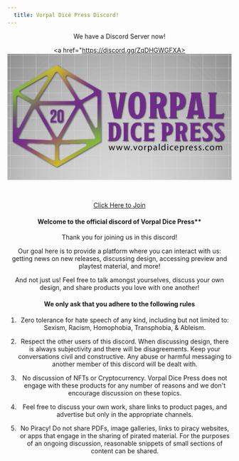 ```yaml
---
  title: Vorpal Dice Press Discord!
---
```


<style>
main a {
	color:	#4f115f;
	text-decoration:	none;
	font-style:	italic;
	font-weight:	bold;
}
main .feature {
	text-indent: 15px;
}
main .hanging {
	text-indent: -15px;
	margin-left: 15px;
}
main table {
	border-spacing:	5px;
}
main h2 {
	margin-bottom:	2px;
}
main h3 {
	margin-bottom:	2px;
}
main h4 {
	margin-bottom:	2px;
}
main .spelllist {
	margin-left:	15px;
}
main .editor {
	width: 75%;
	margin-left:	15px;
	margin-right:	15px;
	padding-left:	10px;
	padding-right:	10px;
	padding-top:	1px;
	padding-bottom:	5px;
	background-color:	rgba(128, 187, 59, 0.25);
}
</style>

<center>

We have a Discord Server now!

<a href="https://discord.gg/ZqDHGWGFXA><img src="img/VDP_final-5.png" /></a>

<br />

<a href="https://discord.gg/ZqDHGWGFXA">Click Here to Join</a>

#### Welcome to the official discord of Vorpal Dice Press**

Thank you for joining us in this discord!

Our goal here is to provide a platform where you can interact with us: getting news on new releases, discussing design, accessing preview and playtest material, and more!

And not just us! Feel free to talk amongst yourselves, discuss your own design, and share products you love with one another!

#### We only ask that you adhere to the following rules

1. Zero tolerance for hate speech of any kind, including but not limited to: Sexism, Racism, Homophobia, Transphobia, & Ableism.

2. Respect the other users of this discord. When discussing design, there is always subjectivity and there will be disagreements. Keep your conversations civil and constructive. Any abuse or harmful messaging to another member of this discord will be dealt with.

3. No discussion of NFTs or Cryptocurrency. Vorpal Dice Press does not engage with these products for any number of reasons and we don't encourage discussion on these topics.

4. Feel free to discuss your own work, share links to product pages, and advertise but only in the appropriate channels.

5. No Piracy! Do not share PDFs, image galleries, links to piracy websites, or apps that engage in the sharing of pirated material. For the purposes of an ongoing discussion, reasonable snippets of small sections of content can be shared.

</center>